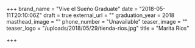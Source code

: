 +++
brand_name = "Vive el Sueño Graduate"
date = "2018-05-11T20:10:06Z"
draft = true
external_url = ""
graduation_year = 2018
masthead_image = ""
phone_number = "Unavailable"
teaser_image = ""
teaser_logo = "/uploads/2018/05/29/tienda-rios.jpg"
title = "Marita Rios"

+++
